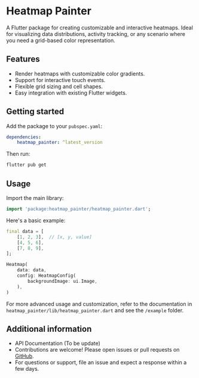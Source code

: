# Heatmap Painter

A Flutter package for creating customizable and interactive heatmaps. Ideal for visualizing data distributions, activity tracking, or any scenario where you need a grid-based color representation.

## Features

- Render heatmaps with customizable color gradients.
- Support for interactive touch events.
- Flexible grid sizing and cell shapes.
- Easy integration with existing Flutter widgets.

## Getting started

Add the package to your `pubspec.yaml`:

```yaml
dependencies:
    heatmap_painter: ^latest_version
```

Then run:

```sh
flutter pub get
```

## Usage

Import the main library:

```dart
import 'package:heatmap_painter/heatmap_painter.dart';
```

Here's a basic example:

```dart
final data = [
    [1, 2, 3],  // [x, y, value]
    [4, 5, 6],
    [7, 8, 9],
];

Heatmap(
    data: data,
    config: HeatmapConfig(
        backgroundImage: ui.Image,
    ),
)
```

For more advanced usage and customization, refer to the documentation in `heatmap_painter/lib/heatmap_painter.dart` and see the `/example` folder.

## Additional information

- API Documentation (To be update)
- Contributions are welcome! Please open issues or pull requests on [GitHub](https://github.com/dzero1/heatmap_painter).
- For questions or support, file an issue and expect a response within a few days.
